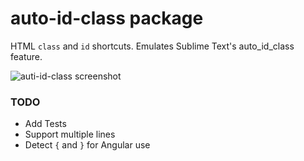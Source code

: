 # auto-id-class package

HTML `class` and `id` shortcuts. Emulates Sublime Text's auto_id_class feature.

![auti-id-class screenshot](https://github.com/bradleyflood/auto-id-class/blob/master/screen-recording-demo.gif?raw=true)

### TODO
- Add Tests
- Support multiple lines
- Detect `{` and `}` for Angular use
